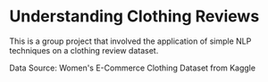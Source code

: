 # Understanding Clothing Reviews

This is a group project that involved the application of simple NLP techniques on a clothing review dataset.

Data Source: Women's E-Commerce Clothing Dataset from Kaggle
